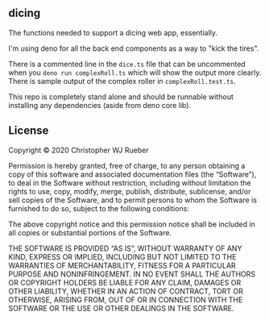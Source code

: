 ## dicing

The functions needed to support a dicing web app, essentially.

I'm using deno for all the back end components as a way to "kick the tires".

There is a commented line in the `dice.ts` file that can be uncommented when you `deno run complexRoll.ts` which will show the output more clearly. There is sample output of the complex roller in `complexRoll.test.ts`.

This repo is completely stand alone and should be runnable without installing any dependencies (aside from deno core lib).

## License

Copyright © 2020 Christopher WJ Rueber

Permission is hereby granted, free of charge, to any person obtaining a copy of this software and associated documentation files (the “Software”), to deal in the Software without restriction, including without limitation the rights to use, copy, modify, merge, publish, distribute, sublicense, and/or sell copies of the Software, and to permit persons to whom the Software is furnished to do so, subject to the following conditions:

The above copyright notice and this permission notice shall be included in all copies or substantial portions of the Software.

THE SOFTWARE IS PROVIDED “AS IS”, WITHOUT WARRANTY OF ANY KIND, EXPRESS OR IMPLIED, INCLUDING BUT NOT LIMITED TO THE WARRANTIES OF MERCHANTABILITY, FITNESS FOR A PARTICULAR PURPOSE AND NONINFRINGEMENT. IN NO EVENT SHALL THE AUTHORS OR COPYRIGHT HOLDERS BE LIABLE FOR ANY CLAIM, DAMAGES OR OTHER LIABILITY, WHETHER IN AN ACTION OF CONTRACT, TORT OR OTHERWISE, ARISING FROM, OUT OF OR IN CONNECTION WITH THE SOFTWARE OR THE USE OR OTHER DEALINGS IN THE SOFTWARE.